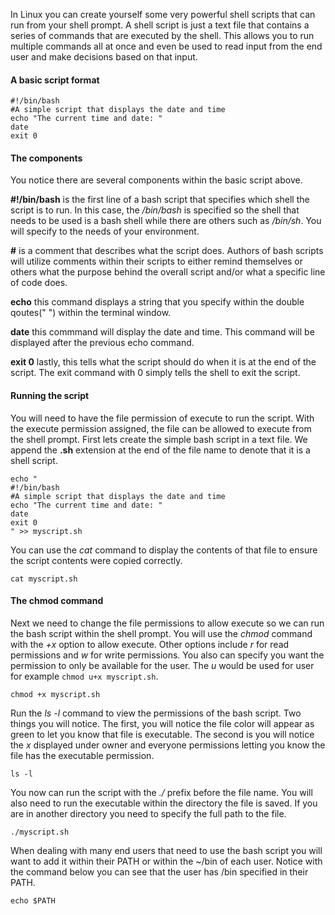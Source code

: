 In Linux you can create yourself some very powerful shell scripts that can run from your shell prompt. A shell script  is just a text file that contains a series of commands that are executed by the shell. This allows you to run multiple commands all at once and even be used to read input from the end user and make decisions based on that input. 

#### A basic script format

```copy
#!/bin/bash
#A simple script that displays the date and time
echo "The current time and date: "
date
exit 0
```

#### The components 

You notice there are several components within the basic script above. 

**#!/bin/bash** is the first line of a bash script that specifies which shell the script is to run. In this case, the */bin/bash* is specified so the shell that needs to be used is a bash shell while there are others such as */bin/sh*. You will specify to the needs of your environment. 

**#** is a comment that describes what the script does. Authors of bash scripts will utilize comments within their scripts to either remind themselves or others what the purpose behind the overall script and/or what a specific line of code does. 

**echo** this command displays a string that you specify within the double qoutes(" ") within the terminal window. 

**date** this commmand will display the date and time. This command will be displayed after the previous echo command.

**exit 0** lastly, this tells what the script should do when it is at the end of the script. The exit command with 0 simply tells the shell to exit the script.

#### Running the script

You will need to have the file permission of execute to run the script. With the execute permission assigned, the file can be allowed to execute from the shell prompt. First lets create the simple bash script in a text file. We append the **.sh** extension at the end of the file name to denote that it is a shell script. 

```execute
echo "
#!/bin/bash
#A simple script that displays the date and time
echo "The current time and date: "
date
exit 0
" >> myscript.sh
```

You can use the *cat* command to display the contents of that file to ensure the script contents were copied correctly. 

```execute
cat myscript.sh
```
#### The chmod command

Next we need to change the file permissions to allow execute so we can run the bash script within the shell prompt. You will use the *chmod* command with the *+x* option to allow execute. Other options include *r* for read permissions and *w* for write permissions. You also can specify you want the permission to only be available for the user. The *u* would be used for user for example `chmod u+x myscript.sh`.

```execute
chmod +x myscript.sh
```

Run the *ls -l* command to view the permissions of the bash script. Two things you will notice. The first, you will notice the file color will appear as green to let you know that file is executable. The second is you will notice the *x* displayed under owner and everyone permissions letting you know the file has the executable permission. 

```execute
ls -l
```

You now can run the script with the *./* prefix before the file name. You will also need to run the executable within the directory the file is saved. If you are in another directory you need to specify the full path to the file. 

```execute
./myscript.sh
```

When dealing with many end users that need to use the bash script you will want to add it within their PATH or within the ~/bin of each user. Notice with the command below you can see that the user has /bin specified in their PATH. 

```execute
echo $PATH
```
